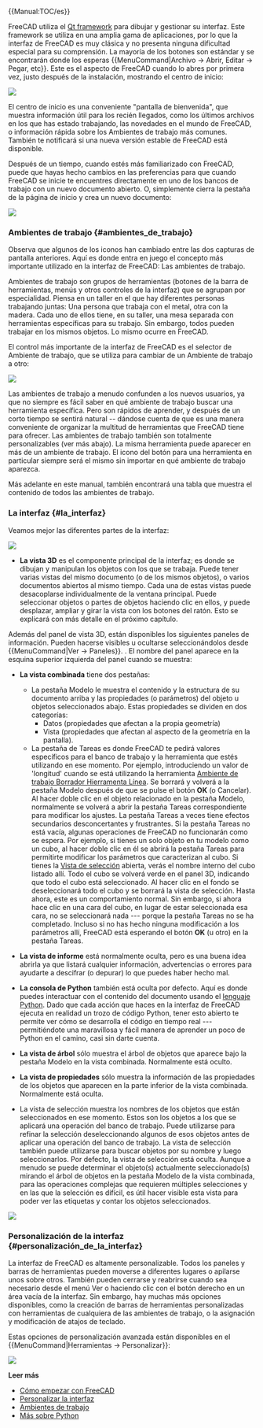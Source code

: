 





{{Manual:TOC/es}}

FreeCAD utiliza el [Qt framework](https://en.wikipedia.org/wiki/Qt_(software)) para dibujar y gestionar su interfaz. Este framework se utiliza en una amplia gama de aplicaciones, por lo que la interfaz de FreeCAD es muy clásica y no presenta ninguna dificultad especial para su comprensión. La mayoría de los botones son estándar y se encontrarán donde los esperas {{MenuCommand|Archivo → Abrir, Editar → Pegar, etc}}. Este es el aspecto de FreeCAD cuando lo abres por primera vez, justo después de la instalación, mostrando el centro de inicio:

![](images/FreeCAD-v0-18-FirstStart.png )

El centro de inicio es una conveniente \"pantalla de bienvenida\", que muestra información útil para los recién llegados, como los últimos archivos en los que has estado trabajando, las novedades en el mundo de FreeCAD, o información rápida sobre los Ambientes de trabajo más comunes. También te notificará si una nueva versión estable de FreeCAD está disponible.

Después de un tiempo, cuando estés más familiarizado con FreeCAD, puede que hayas hecho cambios en las preferencias para que cuando FreeCAD se inicie te encuentres directamente en uno de los bancos de trabajo con un nuevo documento abierto. O, simplemente cierra la pestaña de la página de inicio y crea un nuevo documento:

![](images/FreeCAD-v0-18-NewProject.png )

### Ambientes de trabajo {#ambientes_de_trabajo}

Observa que algunos de los iconos han cambiado entre las dos capturas de pantalla anteriores. Aquí es donde entra en juego el concepto más importante utilizado en la interfaz de FreeCAD: Las ambientes de trabajo.

Ambientes de trabajo son grupos de herramientas (botones de la barra de herramientas, menús y otros controles de la interfaz) que se agrupan por especialidad. Piensa en un taller en el que hay diferentes personas trabajando juntas: Una persona que trabaja con el metal, otra con la madera. Cada uno de ellos tiene, en su taller, una mesa separada con herramientas específicas para su trabajo. Sin embargo, todos pueden trabajar en los mismos objetos. Lo mismo ocurre en FreeCAD.

El control más importante de la interfaz de FreeCAD es el selector de Ambiente de trabajo, que se utiliza para cambiar de un Ambiente de trabajo a otro:

![](images/FreeCAD-v0-18-WorkbenchMenu.png )

Las ambientes de trabajo a menudo confunden a los nuevos usuarios, ya que no siempre es fácil saber en qué ambiente de trabajo buscar una herramienta específica. Pero son rápidos de aprender, y después de un corto tiempo se sentirá natural \-- dándose cuenta de que es una manera conveniente de organizar la multitud de herramientas que FreeCAD tiene para ofrecer. Las ambientes de trabajo también son totalmente personalizables (ver más abajo). La misma herramienta puede aparecer en más de un ambiente de trabajo. El icono del botón para una herramienta en particular siempre será el mismo sin importar en qué ambiente de trabajo aparezca.

Más adelante en este manual, también encontrará una tabla que muestra el contenido de todos las ambientes de trabajo.

### La interfaz {#la_interfaz}

Veamos mejor las diferentes partes de la interfaz:

![](images/FreeCAD-v0-18-Cube.png )

-   **La vista 3D** es el componente principal de la interfaz; es donde se dibujan y manipulan los objetos con los que se trabaja. Puede tener varias vistas del mismo documento (o de los mismos objetos), o varios documentos abiertos al mismo tiempo. Cada una de estas vistas puede desacoplarse individualmente de la ventana principal. Puede seleccionar objetos o partes de objetos haciendo clic en ellos, y puede desplazar, ampliar y girar la vista con los botones del ratón. Esto se explicará con más detalle en el próximo capítulo.

Además del panel de vista 3D, están disponibles los siguientes paneles de información. Pueden hacerse visibles u ocultarse seleccionándolos desde {{MenuCommand|Ver → Paneles}}. . El nombre del panel aparece en la esquina superior izquierda del panel cuando se muestra:

-   **La vista combinada** tiene dos pestañas:
    -   La pestaña Modelo le muestra el contenido y la estructura de su documento arriba y las propiedades (o parámetros) del objeto u objetos seleccionados abajo. Estas propiedades se dividen en dos categorías:
        -   Datos (propiedades que afectan a la propia geometría)
        -   Vista (propiedades que afectan al aspecto de la geometría en la pantalla).
    -   La pestaña de Tareas es donde FreeCAD te pedirá valores específicos para el banco de trabajo y la herramienta que estés utilizando en ese momento. Por ejemplo, introduciendo un valor de \'longitud\' cuando se está utilizando la herramienta [Ambiente de trabajo Borrador Hierramenta Línea](Draft_Line/es.md). Se borrará y volverá a la pestaña Modelo después de que se pulse el botón **OK** (o Cancelar). Al hacer doble clic en el objeto relacionado en la pestaña Modelo, normalmente se volverá a abrir la pestaña Tareas correspondiente para modificar los ajustes.
        La pestaña Tareas a veces tiene efectos secundarios desconcertantes y frustrantes. Si la pestaña Tareas no está vacía, algunas operaciones de FreeCAD no funcionarán como se espera. Por ejemplo, si tienes un solo objeto en tu modelo como un cubo, al hacer doble clic en él se abrirá la pestaña Tareas para permitirte modificar los parámetros que caracterizan al cubo. Si tienes la [Vista de selección](#Vista_de_selección.md) abierta, verás el nombre interno del cubo listado allí. Todo el cubo se volverá verde en el panel 3D, indicando que todo el cubo está seleccionado. Al hacer clic en el fondo se deseleccionará todo el cubo y se borrará la vista de selección. Hasta ahora, este es un comportamiento normal. Sin embargo, si ahora hace clic en una cara del cubo, en lugar de estar seleccionada esa cara, no se seleccionará nada --- porque la pestaña Tareas no se ha completado. Incluso si no has hecho ninguna modificación a los parámetros allí, FreeCAD está esperando el botón **OK** (u otro) en la pestaña Tareas.

-   **La vista de informe** está normalmente oculta, pero es una buena idea abrirla ya que listará cualquier información, advertencias o errores para ayudarte a descifrar (o depurar) lo que puedes haber hecho mal.
-   **La consola de Python** también está oculta por defecto. Aquí es donde puedes interactuar con el contenido del documento usando el [lenguaje Python](https://en.wikipedia.org/wiki/Python_%28programming_language%29). Dado que cada acción que haces en la interfaz de FreeCAD ejecuta en realidad un trozo de código Python, tener esto abierto te permite ver cómo se desarrolla el código en tiempo real --- permitiéndote una maravillosa y fácil manera de aprender un poco de Python en el camino, casi sin darte cuenta.
-   **La vista de árbol** sólo muestra el árbol de objetos que aparece bajo la pestaña Modelo en la vista combinada. Normalmente está oculto.
-   **La vista de propiedades** sólo muestra la información de las propiedades de los objetos que aparecen en la parte inferior de la vista combinada. Normalmente está oculta.
-   La vista de selección muestra los nombres de los objetos que están seleccionados en ese momento. Estos son los objetos a los que se aplicará una operación del banco de trabajo. Puede utilizarse para refinar la selección deseleccionando algunos de esos objetos antes de aplicar una operación del banco de trabajo. La vista de selección también puede utilizarse para buscar objetos por su nombre y luego seleccionarlos. Por defecto, la vista de selección está oculta. Aunque a menudo se puede determinar el objeto(s) actualmente seleccionado(s) mirando el árbol de objetos en la pestaña Modelo de la vista combinada, para las operaciones complejas que requieren múltiples selecciones y en las que la selección es difícil, es útil hacer visible esta vista para poder ver las etiquetas y contar los objetos seleccionados.

![](images/FreeCAD-v0-18-ExtrudeTask.png )

### Personalización de la interfaz {#personalización_de_la_interfaz}

La interfaz de FreeCAD es altamente personalizable. Todos los paneles y barras de herramientas pueden moverse a diferentes lugares o apilarse unos sobre otros. También pueden cerrarse y reabrirse cuando sea necesario desde el menú Ver o haciendo clic con el botón derecho en un área vacía de la interfaz. Sin embargo, hay muchas más opciones disponibles, como la creación de barras de herramientas personalizadas con herramientas de cualquiera de las ambientes de trabajo, o la asignación y modificación de atajos de teclado.

Estas opciones de personalización avanzada están disponibles en el {{MenuCommand|Herramientas → Personalizar}}:

![](images/FreeCAD-v0-18-CustomizeInterface.png )

**Leer más**

-   [Cómo empezar con FreeCAD](Getting_started/es.md)
-   [Personalizar la interfaz](Interface_Customization/es.md)
-   [Ambientes de trabajo](Workbenches/es.md)
-   [Más sobre Python](https://www.python.org)




